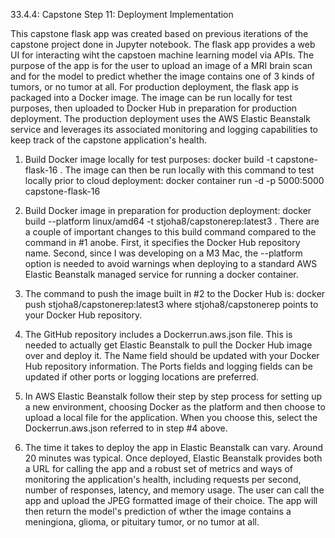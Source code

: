 33.4.4: Capstone Step 11: Deployment Implementation


This capstone flask app was created based on previous iterations of the capstone project done in Jupyter notebook. The flask app provides a web UI for interacting wiht the capstoen machine learning model via APIs. The purpose of the app is for the user to upload an image of a MRI brain scan and for the model to predict whether the image contains one of 3 kinds of tumors, or no tumor at all. For production deployment, the flask app is packaged into a Docker image. The image can be run locally for test purposes, then uploaded to Docker Hub in preparation for production deployment. The production deployment uses the AWS Elastic Beanstalk service and leverages its associated monitoring and logging capabilities to keep track of the capstone application's health.

1. Build Docker image locally for test purposes: 
docker build -t capstone-flask-16 . 
The image can then be run locally with this command to test locally prior to cloud deployment: 
docker container run -d -p 5000:5000 capstone-flask-16

2. Build Docker image in preparation for production deployment: 
docker build --platform linux/amd64 -t stjoha8/capstonerep:latest3 .
There are a couple of important changes to this build command compared to the command in #1 anobe. First, it specifies the Docker Hub repository name. Second, since I was developing on a M3 Mac, the --platform option is needed to avoid warnings when deploying to a standard AWS Elastic Beanstalk managed service for running a docker container.

3. The command to push the image built in #2 to the Docker Hub is:
 docker push stjoha8/capstonerep:latest3 where stjoha8/capstonerep points to your Docker Hub repository.

4. The GitHub repository includes a Dockerrun.aws.json file. This is needed to actually get Elastic Beanstalk to pull the Docker Hub image over and deploy it. The Name field should be updated with your Docker Hub repository information. The Ports fields and logging fields can be updated if other ports or logging locations are preferred.

5. In AWS Elastic Beanstalk follow their step by step process for setting up a new environment, choosing Docker as the platform and then choose to upload a local file for the application. When you choose this, select the Dockerrun.aws.json referred to in step #4 above.

6. The time it takes to deploy the app in Elastic Beanstalk can vary. Around 20 minutes was typical. Once deployed, Elastic Beanstalk provides both a URL for calling the app and a robust set of metrics and ways of monitoring the application's health, including requests per second, number of responses, latency, and memory usage. The user can call the app and upload the JPEG formatted image of their choice. The app will then return the model's prediction of wther the image contains a meningiona, glioma, or pituitary tumor, or no tumor at all. 








